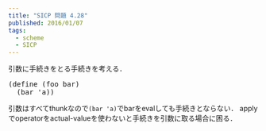 ```yaml
---
title: "SICP 問題 4.28"
published: 2016/01/07
tags:
  - scheme
  - SICP
---
```


<p>引数に手続きをとる手続きを考える．</p>

<pre class="code lang-scheme" data-lang="scheme" data-unlink><span class="synSpecial">(</span><span class="synStatement">define</span> <span class="synSpecial">(</span>foo bar<span class="synSpecial">)</span>
  <span class="synSpecial">(</span>bar <span class="synSpecial">'</span>a<span class="synSpecial">))</span>
</pre>


<p>引数はすべてthunkなので<code>(bar 'a)</code>でbarをevalしても手続きとならない．
applyでoperatorをactual-valueを使わないと手続きを引数に取る場合に困る．</p>

